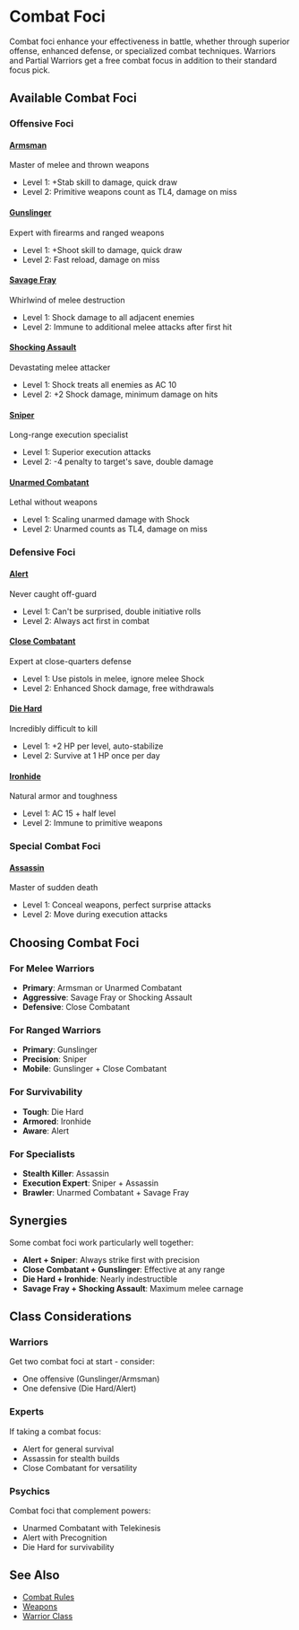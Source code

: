 # Combat Foci

Combat foci enhance your effectiveness in battle, whether through superior offense, enhanced defense, or specialized combat techniques. Warriors and Partial Warriors get a free combat focus in addition to their standard focus pick.

## Available Combat Foci

### Offensive Foci

#### [Armsman](armsman.md)
Master of melee and thrown weapons
- Level 1: +Stab skill to damage, quick draw
- Level 2: Primitive weapons count as TL4, damage on miss

#### [Gunslinger](gunslinger.md)
Expert with firearms and ranged weapons
- Level 1: +Shoot skill to damage, quick draw
- Level 2: Fast reload, damage on miss

#### [Savage Fray](savage-fray.md)
Whirlwind of melee destruction
- Level 1: Shock damage to all adjacent enemies
- Level 2: Immune to additional melee attacks after first hit

#### [Shocking Assault](shocking-assault.md)
Devastating melee attacker
- Level 1: Shock treats all enemies as AC 10
- Level 2: +2 Shock damage, minimum damage on hits

#### [Sniper](sniper.md)
Long-range execution specialist
- Level 1: Superior execution attacks
- Level 2: -4 penalty to target's save, double damage

#### [Unarmed Combatant](unarmed-combatant.md)
Lethal without weapons
- Level 1: Scaling unarmed damage with Shock
- Level 2: Unarmed counts as TL4, damage on miss

### Defensive Foci

#### [Alert](alert.md)
Never caught off-guard
- Level 1: Can't be surprised, double initiative rolls
- Level 2: Always act first in combat

#### [Close Combatant](close-combatant.md)
Expert at close-quarters defense
- Level 1: Use pistols in melee, ignore melee Shock
- Level 2: Enhanced Shock damage, free withdrawals

#### [Die Hard](die-hard.md)
Incredibly difficult to kill
- Level 1: +2 HP per level, auto-stabilize
- Level 2: Survive at 1 HP once per day

#### [Ironhide](ironhide.md)
Natural armor and toughness
- Level 1: AC 15 + half level
- Level 2: Immune to primitive weapons

### Special Combat Foci

#### [Assassin](assassin.md)
Master of sudden death
- Level 1: Conceal weapons, perfect surprise attacks
- Level 2: Move during execution attacks

## Choosing Combat Foci

### For Melee Warriors
- **Primary**: Armsman or Unarmed Combatant
- **Aggressive**: Savage Fray or Shocking Assault
- **Defensive**: Close Combatant

### For Ranged Warriors
- **Primary**: Gunslinger
- **Precision**: Sniper
- **Mobile**: Gunslinger + Close Combatant

### For Survivability
- **Tough**: Die Hard
- **Armored**: Ironhide
- **Aware**: Alert

### For Specialists
- **Stealth Killer**: Assassin
- **Execution Expert**: Sniper + Assassin
- **Brawler**: Unarmed Combatant + Savage Fray

## Synergies

Some combat foci work particularly well together:
- **Alert + Sniper**: Always strike first with precision
- **Close Combatant + Gunslinger**: Effective at any range
- **Die Hard + Ironhide**: Nearly indestructible
- **Savage Fray + Shocking Assault**: Maximum melee carnage

## Class Considerations

### Warriors
Get two combat foci at start - consider:
- One offensive (Gunslinger/Armsman)
- One defensive (Die Hard/Alert)

### Experts
If taking a combat focus:
- Alert for general survival
- Assassin for stealth builds
- Close Combatant for versatility

### Psychics
Combat foci that complement powers:
- Unarmed Combatant with Telekinesis
- Alert with Precognition
- Die Hard for survivability

## See Also
- [Combat Rules](../../../systems/combat.md)
- [Weapons](../../../equipment/weapons/)
- [Warrior Class](../../classes/warrior.md)